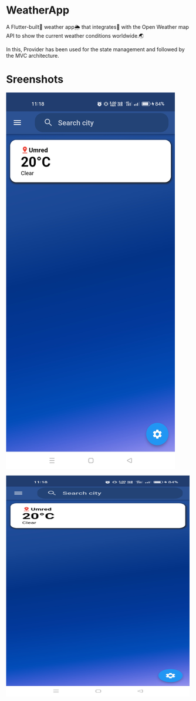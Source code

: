 # WeatherApp

A Flutter-built📳 weather app🌦️ that integrates🔗 with the Open Weather map API to show the current weather conditions worldwide.🌏    

In this, Provider has been used for the state management and followed by the MVC architecture.

# Sreenshots

![Alt text](https://github.com/swatikawale/weatherApp/blob/main/images/ss/ss1.jpg)
<!DOCTYPE html>
<html>
<body>
<img src="https://github.com/swatikawale/weatherApp/blob/main/images/ss/ss1.jpg" alt="ss1" width="500" height="600">

</body>
</html>
